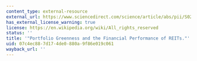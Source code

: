 ```yaml
---
content_type: external-resource
external_url: https://www.sciencedirect.com/science/article/abs/pii/S0261560612001052
has_external_license_warning: true
license: https://en.wikipedia.org/wiki/All_rights_reserved
status: ''
title: '"Portfolio Greenness and the Financial Performance of REITs."'
uid: 07c4ec88-7d17-4de0-880a-9f86e019c061
wayback_url: ''
---
```

